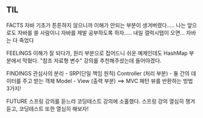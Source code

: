## TIL
FACTS
자바 기초가 튼튼하지 않으니까 이해가 안되는 부분이 생겨버렸다.....
나는 앞으로도 자바를 쓸 사람이니 자바를 제발 공부하도록 하자.....
내일 갤럭시탭이 오면... 자바는 다 죽었다

FEELINGS
이해가 잘 되다가, 원리 부분으로 접어드니 쉬운 예제인데도
HashMap 부분에서 막혔다. "참조 자료형 변수" 강의를 추천해주셨는데 들어야겠다.

FINDINGS
관심사의 분리 - SRP(단일 책임 원칙)
Controller (처리 부분) - 둘 간의 데이터를 주고 받는 객체 Model - View (출력 부분) ==> MVC 패턴
뷰를 반환하는 방법 3가지!

FUTURE
스프링 강의를 듣느라 코딩테스트 강의에 소홀했다.
스프링 강의 열심히 챙겨듣고, 코딩테스트 또한 열심히 해보자!